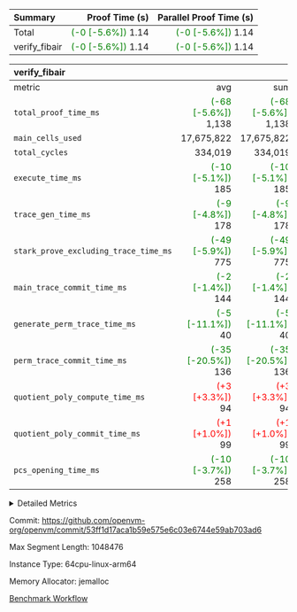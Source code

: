 | Summary | Proof Time (s) | Parallel Proof Time (s) |
|:---|---:|---:|
| Total | <span style='color: green'>(-0 [-5.6%])</span> 1.14 | <span style='color: green'>(-0 [-5.6%])</span> 1.14 |
| verify_fibair | <span style='color: green'>(-0 [-5.6%])</span> 1.14 | <span style='color: green'>(-0 [-5.6%])</span> 1.14 |


| verify_fibair |||||
|:---|---:|---:|---:|---:|
|metric|avg|sum|max|min|
| `total_proof_time_ms ` | <span style='color: green'>(-68 [-5.6%])</span> 1,138 | <span style='color: green'>(-68 [-5.6%])</span> 1,138 | <span style='color: green'>(-68 [-5.6%])</span> 1,138 | <span style='color: green'>(-68 [-5.6%])</span> 1,138 |
| `main_cells_used     ` |  17,675,822 |  17,675,822 |  17,675,822 |  17,675,822 |
| `total_cycles        ` |  334,019 |  334,019 |  334,019 |  334,019 |
| `execute_time_ms     ` | <span style='color: green'>(-10 [-5.1%])</span> 185 | <span style='color: green'>(-10 [-5.1%])</span> 185 | <span style='color: green'>(-10 [-5.1%])</span> 185 | <span style='color: green'>(-10 [-5.1%])</span> 185 |
| `trace_gen_time_ms   ` | <span style='color: green'>(-9 [-4.8%])</span> 178 | <span style='color: green'>(-9 [-4.8%])</span> 178 | <span style='color: green'>(-9 [-4.8%])</span> 178 | <span style='color: green'>(-9 [-4.8%])</span> 178 |
| `stark_prove_excluding_trace_time_ms` | <span style='color: green'>(-49 [-5.9%])</span> 775 | <span style='color: green'>(-49 [-5.9%])</span> 775 | <span style='color: green'>(-49 [-5.9%])</span> 775 | <span style='color: green'>(-49 [-5.9%])</span> 775 |
| `main_trace_commit_time_ms` | <span style='color: green'>(-2 [-1.4%])</span> 144 | <span style='color: green'>(-2 [-1.4%])</span> 144 | <span style='color: green'>(-2 [-1.4%])</span> 144 | <span style='color: green'>(-2 [-1.4%])</span> 144 |
| `generate_perm_trace_time_ms` | <span style='color: green'>(-5 [-11.1%])</span> 40 | <span style='color: green'>(-5 [-11.1%])</span> 40 | <span style='color: green'>(-5 [-11.1%])</span> 40 | <span style='color: green'>(-5 [-11.1%])</span> 40 |
| `perm_trace_commit_time_ms` | <span style='color: green'>(-35 [-20.5%])</span> 136 | <span style='color: green'>(-35 [-20.5%])</span> 136 | <span style='color: green'>(-35 [-20.5%])</span> 136 | <span style='color: green'>(-35 [-20.5%])</span> 136 |
| `quotient_poly_compute_time_ms` | <span style='color: red'>(+3 [+3.3%])</span> 94 | <span style='color: red'>(+3 [+3.3%])</span> 94 | <span style='color: red'>(+3 [+3.3%])</span> 94 | <span style='color: red'>(+3 [+3.3%])</span> 94 |
| `quotient_poly_commit_time_ms` | <span style='color: red'>(+1 [+1.0%])</span> 99 | <span style='color: red'>(+1 [+1.0%])</span> 99 | <span style='color: red'>(+1 [+1.0%])</span> 99 | <span style='color: red'>(+1 [+1.0%])</span> 99 |
| `pcs_opening_time_ms ` | <span style='color: green'>(-10 [-3.7%])</span> 258 | <span style='color: green'>(-10 [-3.7%])</span> 258 | <span style='color: green'>(-10 [-3.7%])</span> 258 | <span style='color: green'>(-10 [-3.7%])</span> 258 |



<details>
<summary>Detailed Metrics</summary>

|  | verify_program_compile_ms | total_cells | stark_prove_excluding_trace_time_ms | quotient_poly_compute_time_ms | quotient_poly_commit_time_ms | perm_trace_commit_time_ms | pcs_opening_time_ms | main_trace_commit_time_ms |
| --- | --- | --- | --- | --- | --- | --- | --- |
|  | 7 | 65,536 | 34 | 1 | 6 | 0 | 19 | 7 | 

| air_name | rows | quotient_deg | main_cols | interactions | constraints | cells |
| --- | --- | --- | --- | --- | --- | --- |
| AccessAdapterAir<2> |  | 2 |  | 5 | 12 |  | 
| AccessAdapterAir<4> |  | 2 |  | 5 | 12 |  | 
| AccessAdapterAir<8> |  | 2 |  | 5 | 12 |  | 
| FibonacciAir | 32,768 | 1 | 2 |  | 5 | 65,536 | 
| FriReducedOpeningAir |  | 2 |  | 39 | 71 |  | 
| JalRangeCheckAir |  | 2 |  | 9 | 14 |  | 
| NativePoseidon2Air<BabyBearParameters>, 1> |  | 2 |  | 136 | 572 |  | 
| PhantomAir |  | 2 |  | 3 | 5 |  | 
| ProgramAir |  | 1 |  | 1 | 4 |  | 
| VariableRangeCheckerAir |  | 1 |  | 1 | 4 |  | 
| VmAirWrapper<AluNativeAdapterAir, FieldArithmeticCoreAir> |  | 2 |  | 15 | 27 |  | 
| VmAirWrapper<BranchNativeAdapterAir, BranchEqualCoreAir<1> |  | 2 |  | 11 | 25 |  | 
| VmAirWrapper<NativeAdapterAir<2, 0>, PublicValuesCoreAir> |  | 2 |  | 11 | 29 |  | 
| VmAirWrapper<NativeLoadStoreAdapterAir<1>, NativeLoadStoreCoreAir<1> |  | 2 |  | 15 | 20 |  | 
| VmAirWrapper<NativeLoadStoreAdapterAir<4>, NativeLoadStoreCoreAir<4> |  | 2 |  | 15 | 20 |  | 
| VmAirWrapper<NativeVectorizedAdapterAir<4>, FieldExtensionCoreAir> |  | 2 |  | 15 | 27 |  | 
| VmConnectorAir |  | 2 |  | 5 | 11 |  | 
| VolatileBoundaryAir |  | 2 |  | 7 | 19 |  | 

| group | trace_gen_time_ms | total_proof_time_ms | total_cycles | total_cells | stark_prove_excluding_trace_time_ms | quotient_poly_compute_time_ms | quotient_poly_commit_time_ms | perm_trace_commit_time_ms | pcs_opening_time_ms | main_trace_commit_time_ms | main_cells_used | generate_perm_trace_time_ms | execute_time_ms |
| --- | --- | --- | --- | --- | --- | --- | --- | --- | --- | --- | --- | --- | --- |
| verify_fibair | 178 | 1,138 | 334,019 | 62,474,410 | 775 | 94 | 99 | 136 | 258 | 144 | 17,675,822 | 40 | 185 | 

| group | air_name | rows | prep_cols | perm_cols | main_cols | cells |
| --- | --- | --- | --- | --- | --- | --- |
| verify_fibair | AccessAdapterAir<2> | 131,072 |  | 16 | 11 | 3,538,944 | 
| verify_fibair | AccessAdapterAir<4> | 65,536 |  | 16 | 13 | 1,900,544 | 
| verify_fibair | AccessAdapterAir<8> | 128 |  | 16 | 17 | 4,224 | 
| verify_fibair | FriReducedOpeningAir | 2,048 |  | 84 | 27 | 227,328 | 
| verify_fibair | JalRangeCheckAir | 32,768 |  | 28 | 12 | 1,310,720 | 
| verify_fibair | NativePoseidon2Air<BabyBearParameters>, 1> | 32,768 |  | 312 | 398 | 23,265,280 | 
| verify_fibair | PhantomAir | 16,384 |  | 12 | 6 | 294,912 | 
| verify_fibair | ProgramAir | 8,192 |  | 8 | 10 | 147,456 | 
| verify_fibair | VariableRangeCheckerAir | 262,144 | 2 | 8 | 1 | 2,359,296 | 
| verify_fibair | VmAirWrapper<AluNativeAdapterAir, FieldArithmeticCoreAir> | 262,144 |  | 36 | 29 | 17,039,360 | 
| verify_fibair | VmAirWrapper<BranchNativeAdapterAir, BranchEqualCoreAir<1> | 32,768 |  | 28 | 23 | 1,671,168 | 
| verify_fibair | VmAirWrapper<NativeLoadStoreAdapterAir<1>, NativeLoadStoreCoreAir<1> | 65,536 |  | 40 | 21 | 3,997,696 | 
| verify_fibair | VmAirWrapper<NativeLoadStoreAdapterAir<4>, NativeLoadStoreCoreAir<4> | 32,768 |  | 40 | 27 | 2,195,456 | 
| verify_fibair | VmAirWrapper<NativeVectorizedAdapterAir<4>, FieldExtensionCoreAir> | 32,768 |  | 36 | 38 | 2,424,832 | 
| verify_fibair | VmConnectorAir | 2 | 1 | 16 | 5 | 42 | 
| verify_fibair | VolatileBoundaryAir | 65,536 |  | 20 | 12 | 2,097,152 | 

| group | trace_height_constraint | weighted_sum | threshold |
| --- | --- | --- | --- |
| verify_fibair | 0 | 1,085,444 | 2,013,265,921 | 
| verify_fibair | 1 | 5,411,200 | 2,013,265,921 | 
| verify_fibair | 2 | 542,722 | 2,013,265,921 | 
| verify_fibair | 3 | 5,476,612 | 2,013,265,921 | 
| verify_fibair | 4 | 65,536 | 2,013,265,921 | 
| verify_fibair | 5 | 12,851,850 | 2,013,265,921 | 

| trace_height_constraint | threshold |
| --- | --- |
| 0 | 2,013,265,921 | 

</details>


Commit: https://github.com/openvm-org/openvm/commit/53ff1d17aca1b59e575e6c03e6744e59ab703ad6

Max Segment Length: 1048476

Instance Type: 64cpu-linux-arm64

Memory Allocator: jemalloc

[Benchmark Workflow](https://github.com/openvm-org/openvm/actions/runs/15076589985)
